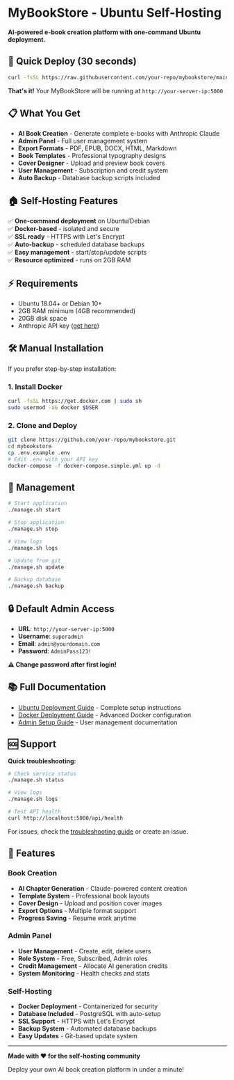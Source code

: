 # MyBookStore - Ubuntu Self-Hosting

**AI-powered e-book creation platform with one-command Ubuntu deployment.**

## 🚀 Quick Deploy (30 seconds)

```bash
curl -fsSL https://raw.githubusercontent.com/your-repo/mybookstore/main/deploy-ubuntu.sh | bash
```

**That's it!** Your MyBookStore will be running at `http://your-server-ip:5000`

## 📋 What You Get

- **AI Book Creation** - Generate complete e-books with Anthropic Claude
- **Admin Panel** - Full user management system  
- **Export Formats** - PDF, EPUB, DOCX, HTML, Markdown
- **Book Templates** - Professional typography designs
- **Cover Designer** - Upload and preview book covers
- **User Management** - Subscription and credit system
- **Auto Backup** - Database backup scripts included

## 🏠 Self-Hosting Features

✅ **One-command deployment** on Ubuntu/Debian  
✅ **Docker-based** - isolated and secure  
✅ **SSL ready** - HTTPS with Let's Encrypt  
✅ **Auto-backup** - scheduled database backups  
✅ **Easy management** - start/stop/update scripts  
✅ **Resource optimized** - runs on 2GB RAM  

## ⚡ Requirements

- Ubuntu 18.04+ or Debian 10+
- 2GB RAM minimum (4GB recommended)  
- 20GB disk space
- Anthropic API key ([get here](https://console.anthropic.com/))

## 🛠️ Manual Installation

If you prefer step-by-step installation:

### 1. Install Docker
```bash
curl -fsSL https://get.docker.com | sudo sh
sudo usermod -aG docker $USER
```

### 2. Clone and Deploy
```bash
git clone https://github.com/your-repo/mybookstore.git
cd mybookstore
cp .env.example .env
# Edit .env with your API key
docker-compose -f docker-compose.simple.yml up -d
```

## 🔧 Management

```bash
# Start application
./manage.sh start

# Stop application  
./manage.sh stop

# View logs
./manage.sh logs

# Update from git
./manage.sh update

# Backup database
./manage.sh backup
```

## 🔒 Default Admin Access

- **URL**: `http://your-server-ip:5000`
- **Username**: `superadmin`
- **Email**: `admin@yourdomain.com`
- **Password**: `AdminPass123!`

**⚠️ Change password after first login!**

## 📚 Full Documentation

- [Ubuntu Deployment Guide](UBUNTU_DEPLOYMENT.md) - Complete setup instructions
- [Docker Deployment Guide](DOCKER_DEPLOYMENT.md) - Advanced Docker configuration  
- [Admin Setup Guide](ADMIN_SETUP.md) - User management documentation

## 🆘 Support

**Quick troubleshooting:**

```bash
# Check service status
./manage.sh status

# View logs
./manage.sh logs

# Test API health
curl http://localhost:5000/api/health
```

For issues, check the [troubleshooting guide](UBUNTU_DEPLOYMENT.md#troubleshooting) or create an issue.

## 🌟 Features

### Book Creation
- **AI Chapter Generation** - Claude-powered content creation
- **Template System** - Professional book layouts
- **Cover Design** - Upload and position cover images
- **Export Options** - Multiple format support
- **Progress Saving** - Resume work anytime

### Admin Panel  
- **User Management** - Create, edit, delete users
- **Role System** - Free, Subscribed, Admin roles
- **Credit Management** - Allocate AI generation credits
- **System Monitoring** - Health checks and stats

### Self-Hosting
- **Docker Deployment** - Containerized for security
- **Database Included** - PostgreSQL with auto-setup
- **SSL Support** - HTTPS with Let's Encrypt
- **Backup System** - Automated database backups
- **Easy Updates** - Git-based update system

---

**Made with ❤️ for the self-hosting community**

Deploy your own AI book creation platform in under a minute!